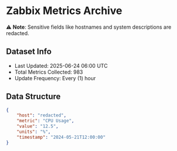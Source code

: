 # Zabbix Metrics Archive

⚠️ **Note**: Sensitive fields like hostnames and system descriptions are redacted.

## Dataset Info
- Last Updated: 2025-06-24 06:00 UTC
- Total Metrics Collected: 983
- Update Frequency: Every (1) hour

## Data Structure
```json
{
    "host": "redacted",
    "metric": "CPU Usage",
    "value": "12.5",
    "units": "%",
    "timestamp": "2024-05-21T12:00:00"
}
```
